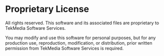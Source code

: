 # Proprietary License

All rights reserved. This software and its associated files are proprietary to TekMedia Software Services. 

You may modify and use this software for personal purposes, but for any production use, reproduction, modification, or distribution, prior written permission from TekMedia Software Services is required.
